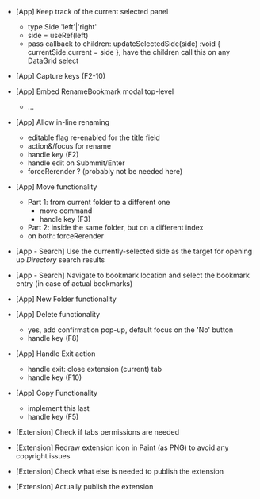 * [App] Keep track of the current selected panel
  - type Side 'left'|'right'
  - side = useRef<Side>(left)
  - pass callback to children: updateSelectedSide(side) :void { currentSide.current  = side }, have the children call this on any DataGrid select

* [App] Capture keys (F2-10)

* [App] Embed RenameBookmark modal top-level
  - ...

* [App] Allow in-line renaming
  - editable flag re-enabled for the title field
  - action&/focus for rename
  - handle key (F2)
  - handle edit on Submmit/Enter
  + forceRerender ? (probably not be needed here)

* [App] Move functionality
  - Part 1: from current folder to a different one
    - move command
    - handle key (F3)
  - Part 2: inside the same folder, but on a different index
  + on both: forceRerender

* [App - Search] Use the currently-selected side as the target for opening up *Directory* search results 
* [App - Search] Navigate to bookmark location and select the bookmark entry (in case of actual bookmarks)

* [App] New Folder functionality

* [App] Delete functionality
  - yes, add confirmation pop-up, default focus on the 'No' button
  - handle key (F8)

* [App] Handle Exit action
  - handle exit: close extension (current) tab
  - handle key (F10)

* [App] Copy Functionality
  - implement this last 
  - handle key (F5)

* [Extension] Check if tabs permissions are needed
* [Extension] Redraw extension icon in Paint (as PNG) to avoid any copyright issues
* [Extension] Check what else is needed to publish the extension
* [Extension] Actually publish the extension

